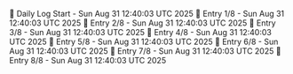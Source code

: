 📅 Daily Log Start - Sun Aug 31 12:40:03 UTC 2025
📌 Entry 1/8 - Sun Aug 31 12:40:03 UTC 2025
📌 Entry 2/8 - Sun Aug 31 12:40:03 UTC 2025
📌 Entry 3/8 - Sun Aug 31 12:40:03 UTC 2025
📌 Entry 4/8 - Sun Aug 31 12:40:03 UTC 2025
📌 Entry 5/8 - Sun Aug 31 12:40:03 UTC 2025
📌 Entry 6/8 - Sun Aug 31 12:40:03 UTC 2025
📌 Entry 7/8 - Sun Aug 31 12:40:03 UTC 2025
📌 Entry 8/8 - Sun Aug 31 12:40:03 UTC 2025
